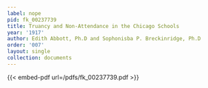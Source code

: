 ```yaml
---
label: nope
pid: fk_00237739
title: Truancy and Non-Attendance in the Chicago Schools
year: '1917'
author: Edith Abbott, Ph.D and Sophonisba P. Breckinridge, Ph.D
order: '007'
layout: single
collection: documents
---
```



{{< embed-pdf url=/pdfs/fk_00237739.pdf >}}